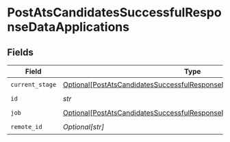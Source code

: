 # PostAtsCandidatesSuccessfulResponseDataApplications


## Fields

| Field                                                                                                                                                               | Type                                                                                                                                                                | Required                                                                                                                                                            | Description                                                                                                                                                         |
| ------------------------------------------------------------------------------------------------------------------------------------------------------------------- | ------------------------------------------------------------------------------------------------------------------------------------------------------------------- | ------------------------------------------------------------------------------------------------------------------------------------------------------------------- | ------------------------------------------------------------------------------------------------------------------------------------------------------------------- |
| `current_stage`                                                                                                                                                     | [Optional[PostAtsCandidatesSuccessfulResponseDataApplicationsCurrentStage]](../../models/shared/postatscandidatessuccessfulresponsedataapplicationscurrentstage.md) | :heavy_check_mark:                                                                                                                                                  | N/A                                                                                                                                                                 |
| `id`                                                                                                                                                                | *str*                                                                                                                                                               | :heavy_check_mark:                                                                                                                                                  | N/A                                                                                                                                                                 |
| `job`                                                                                                                                                               | [Optional[PostAtsCandidatesSuccessfulResponseDataApplicationsJob]](../../models/shared/postatscandidatessuccessfulresponsedataapplicationsjob.md)                   | :heavy_check_mark:                                                                                                                                                  | N/A                                                                                                                                                                 |
| `remote_id`                                                                                                                                                         | *Optional[str]*                                                                                                                                                     | :heavy_check_mark:                                                                                                                                                  | N/A                                                                                                                                                                 |